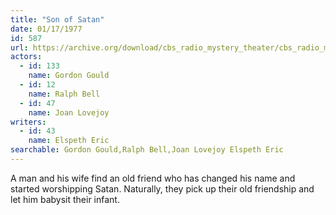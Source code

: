 ```yaml
---
title: "Son of Satan"
date: 01/17/1977
id: 587
url: https://archive.org/download/cbs_radio_mystery_theater/cbs_radio_mystery_theater-0551-0600.zip/cbs_radio_mystery_theater-0551-0600%2Fcbsrmt_0587_son_of_satan.mp3
actors:  
  - id: 133
    name: Gordon Gould  
  - id: 12
    name: Ralph Bell  
  - id: 47
    name: Joan Lovejoy
writers:  
  - id: 43
    name: Elspeth Eric
searchable: Gordon Gould,Ralph Bell,Joan Lovejoy Elspeth Eric
---
```

A man and his wife find an old friend who has changed his name and started worshipping Satan. Naturally, they pick up their old friendship and let him babysit their infant.